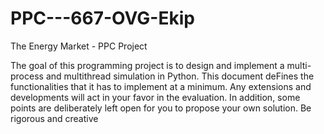 # PPC---667-OVG-Ekip

The	Energy	Market - PPC Project

The	goal	of	this	programming	project	is	to	design	and	implement	a	multi-process	and	multithread	simulation	in	Python.	This	document	deFines	the	functionalities	that	it	has	to	implement
at	a	minimum.	Any	extensions	and	developments	will	act	in	your	 favor	in	the	evaluation.	In
addition, 	 some 	 points 	are 	 deliberately 	left 	 open 	 for 	 you 	 to 	 propose 	 your 	 own 	 solution. 	Be
rigorous	and	creative

